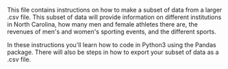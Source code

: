 This file contains instructions on how to make a subset of data from a larger .csv file. This subset of data will provide information on different institutions in North Carolina, how many men and female athletes there are, the revenues of men's and women's sporting events, and the different sports.

In these instructions you'll learn how to code in Python3 using the Pandas package. There will also be steps in how to export your subset of data as a .csv file. 
